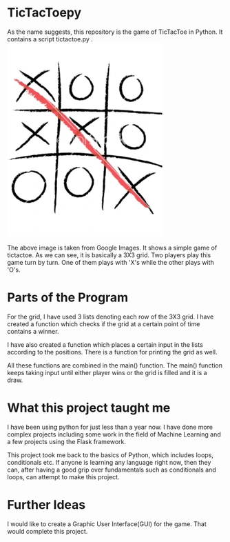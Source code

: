# TicTacToepy
As the name suggests, this repository is the game of TicTacToe in Python. It contains a script tictactoe.py . 
![](images/tictactoe.jpeg )


The above image is taken from Google Images. It shows a simple game of tictactoe. As we can see, it is basically a 3X3 grid. Two players play this game turn by turn. One of them plays with 'X's while the other plays with 'O's.

# Parts of the Program
For the grid, I have used 3 lists denoting each row of the 3X3 grid. I have created a function which checks if the grid at a certain point of time contains a winner. 

I have also created a function which places a certain input in the lists according to the positions. 
There is a function for printing the grid as well. 

All these functions are combined in the main() function. The main() function keeps taking input until either player wins or the grid is filled and it is a draw.

# What this project taught me
I have been using python for just less than a year now. I have done more complex projects including some work in the field of Machine Learning and a few projects using the Flask framework. 

This project took me back to the basics of Python, which includes loops, conditionals etc. If anyone is learning any language right now, then they can, after having a good grip over fundamentals such as conditionals and loops, can attempt to make this project. 

# Further Ideas
I would like to create a Graphic User Interface(GUI) for the game. That would complete this project.